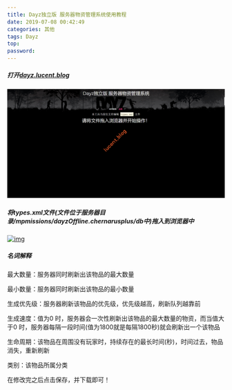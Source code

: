 ```yaml
---
title: Dayz独立版 服务器物资管理系统使用教程
date: 2019-07-08 00:42:49
categories: 其他
tags: Dayz
top:
password:
---
```


##### 打开[dayz.lucent.blog](http://dayz.lucent.blog/)

![1 (1).png](https://raw.githubusercontent.com/xhmily/imgbed/master/images/2019/07/08/16098cc357cdf9b9696fb0806e23170a.png)

##### 将types.xml文件(文件位于服务器目录/mpmissions/dayzOffline.chernarusplus/db中)拖入到浏览器中

[![img](https://lucent.blog/wp-content/uploads/2019/05/2.png)](https://lucent.blog/wp-content/uploads/2019/05/2.png)

##### 名词解释

最大数量：服务器同时刷新出该物品的最大数量

最小数量：服务器同时刷新出该物品的最小数量

生成优先级：服务器刷新该物品的优先级，优先级越高，刷新队列越靠前

生成速度：值为0 时，服务器会一次性刷新出该物品的最大数量的物资，而当值大于0 时，服务器每隔一段时间(值为1800就是每隔1800秒)就会刷新出一个该物品

生命周期：该物品在周围没有玩家时，持续存在的最长时间(秒)，时间过去，物品消失，重新刷新

类别：该物品所属分类

 

在修改完之后点击保存，并下载即可！

